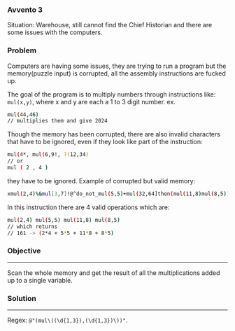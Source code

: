 ### Avvento 3
Situation: Warehouse, still cannot find the Chief Historian and there are some issues with the computers.
### Problem
Computers are having some issues, they are trying to run a program but the memory(puzzle input) is corrupted, all the assembly instructions are fucked up.

The goal of the program is to multiply numbers through instructions like: `mul(x,y)`, where x and y are each a 1 to 3 digit number.
ex.

```sh
mul(44,46)
// multiplies them and give 2024
```

Though the memory has been corrupted, there are also invalid characters that have to be ignored, even if they look like part of the instruction:

```sh
mul(4*, mul(6,9!, ?(12,34)
// or
mul ( 2 , 4 )
```

they have to be ignored.
Example of corrupted but valid memory:

```sh
xmul(2,4)%&mul[3,7]!@^do_not_mul(5,5)+mul(32,64]then(mul(11,8)mul(8,5))
```

In this instruction there are 4 valid operations which are:

```sh
mul(2,4) mul(5,5) mul(11,8) mul(8,5)
// which returns
// 161 -> (2*4 + 5*5 + 11*8 + 8*5)
```
### Objective
---
Scan the whole memory and get the result of all the multiplications added up to a single variable.
### Solution
---
Regex: `@"(mul\((\d{1,3}),(\d{1,3})\))"`.
